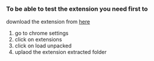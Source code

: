 
### To be able to test the extension you need first to 

download the extension from [here](https://drive.google.com/file/d/15fAo8P3SRmlW8rLtE2XEVDjFp_f6dZAZ/view?usp=sharing)

1. go to chrome settings
2. click on extensions
3. click on load unpacked
4. uplaod the extension extracted folder
